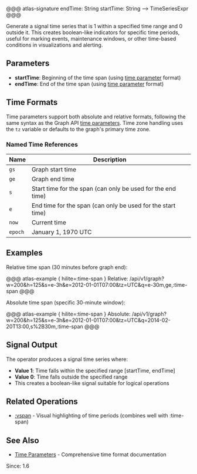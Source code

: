 @@@ atlas-signature
endTime: String
startTime: String
-->
TimeSeriesExpr
@@@

Generate a signal time series that is 1 within a specified time range and 0 outside it.
This creates boolean-like indicators for specific time periods, useful for marking events,
maintenance windows, or other time-based conditions in visualizations and alerting.

## Parameters

* **startTime**: Beginning of the time span (using [time parameter](../../api/time-parameters.md) format)
* **endTime**: End of the time span (using [time parameter](../../api/time-parameters.md) format)

## Time Formats

Time parameters support both absolute and relative formats, following the same syntax as
the Graph API [time parameters](../../api/time-parameters.md). Time zone handling uses the
`tz` variable or defaults to the graph's primary time zone.

### Named Time References

| Name   | Description                                                   |
|--------|---------------------------------------------------------------|
| `gs`   | Graph start time                                              |
| `ge`   | Graph end time                                                |
| `s`    | Start time for the span (can only be used for the end time)  |
| `e`    | End time for the span (can only be used for the start time)  |
| `now`  | Current time                                                  |
| `epoch`| January 1, 1970 UTC                                          |

## Examples

Relative time span (30 minutes before graph end):

@@@ atlas-example { hilite=:time-span }
Relative: /api/v1/graph?w=200&h=125&s=e-3h&e=2012-01-01T07:00&tz=UTC&q=e-30m,ge,:time-span
@@@

Absolute time span (specific 30-minute window):

@@@ atlas-example { hilite=:time-span }
Absolute: /api/v1/graph?w=200&h=125&s=e-3h&e=2012-01-01T07:00&tz=UTC&q=2014-02-20T13:00,s%2B30m,:time-span
@@@

## Signal Output

The operator produces a signal time series where:
- **Value 1**: Time falls within the specified range [startTime, endTime]
- **Value 0**: Time falls outside the specified range
- This creates a boolean-like signal suitable for logical operations

## Related Operations

* [:vspan](vspan.md) - Visual highlighting of time periods (combines well with :time-span)

## See Also

* [Time Parameters](../../api/time-parameters.md) - Comprehensive time format documentation

Since: 1.6